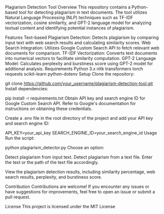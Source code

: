Plagiarism Detection Tool
Overview
This repository contains a Python-based tool for detecting plagiarism in text documents. The tool utilizes Natural Language Processing (NLP) techniques such as TF-IDF vectorization, cosine similarity, and GPT-2 language model for analyzing textual content and identifying potential instances of plagiarism.

Features
Text-based Plagiarism Detection: Detects plagiarism by comparing input text with web search results and calculating similarity scores.
Web Search Integration: Utilizes Google Custom Search API to fetch relevant web documents for comparison.
TF-IDF Vectorization: Converts text documents into numerical vectors to facilitate similarity computation.
GPT-2 Language Model: Calculates perplexity and burstiness score using GPT-2 model for additional analysis.
Requirements
Python 3.x
nltk
transformers
torch
requests
scikit-learn
python-dotenv
Setup
Clone the repository:

git clone https://github.com/your_username/plagiarism-detection-tool.git
Install dependencies:

pip install -r requirements.txt
Obtain API key and search engine ID for Google Custom Search API. Refer to Google's documentation for instructions on obtaining these credentials.

Create a .env file in the root directory of the project and add your API key and search engine ID:

API_KEY=your_api_key
SEARCH_ENGINE_ID=your_search_engine_id
Usage
Run the script:

python plagiarism_detector.py
Choose an option:

Detect plagiarism from input text.
Detect plagiarism from a text file.
Enter the text or the path of the text file accordingly.

View the plagiarism detection results, including similarity percentage, web search results, perplexity, and burstiness score.

Contribution
Contributions are welcome! If you encounter any issues or have suggestions for improvements, feel free to open an issue or submit a pull request.

License
This project is licensed under the MIT License
